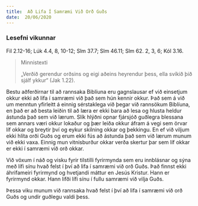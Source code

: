 ```yaml
---
title:  Að Lifa Í Samræmi Við Orð Guðs
date:  20/06/2020
---
```


### Lesefni vikunnar
Fil 2.12-16; Lúk 4.4, 8, 10-12; Slm 37.7; Slm 46.11; Slm 62. 2, 3, 6; Kól 3.16.

> <p>Minnistexti</p>
> „Verðið gerendur orðsins og eigi aðeins heyrendur þess, ella svíkið þið sjálf ykkur“ (Jak 1.22).

Bestu aðferðirnar til að rannsaka Biblíuna eru gagnslausar ef við einsetjum okkur ekki að lifa í samræmi við það sem hún kennir okkur. Það sem á við um menntun yfirleitt á einnig sérstaklega við þegar við rannsökum Biblíuna, en það er að besta leiðin til að læra er ekki bara að lesa og hlusta heldur ástunda það sem við lærum. Slík hlýðni opnar fjársjóð guðlegra blessana sem annars væri okkur lokaður og þær leiða okkur áfram á vegi sem örvar líf okkar og breytir því og eykur skilning okkar og þekkingu. En ef við viljum ekki hlíta orði Guðs og erum ekki fús að ástunda það sem við lærum munum við ekki vaxa. Einnig mun vitnisburður okkar verða skertur þar sem líf okkar er ekki í samræmi við orð okkar.

Við vöxum í náð og visku fyrir tilstilli fyrirmynda sem eru innblásnar og sýna með lífi sínu hvað felst í því að lifa í samræmi við orð Guðs. Það finnst ekki áhrifameiri fyrirmynd og hvetjandi máttur en Jesús Kristur. Hann er fyrirmynd okkar. Hann lifði lífi sínu í fullu samræmi við vilja Guðs.

Þessa viku munum við rannsaka hvað felst í því að lifa í samræmi við orð Guðs og undir guðlegu valdi þess.
